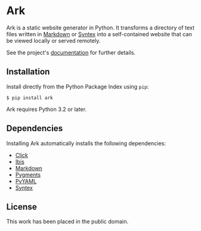 
Ark
===

Ark is a static website generator in Python. It transforms a directory of text files written in [Markdown][] or [Syntex][] into a self-contained website that can be viewed locally or served remotely.

[Markdown]: http://daringfireball.net/projects/markdown/
[Syntex]: https://github.com/dmulholland/syntex

See the project's [documentation](http://pythonhosted.org/ark/) for further details.


Installation
------------

Install directly from the Python Package Index using `pip`:

    $ pip install ark

Ark requires Python 3.2 or later.


Dependencies
------------

Installing Ark automatically installs the following dependencies:

* [Click](http://click.pocoo.org/)
* [Ibis](http://github.com/dmulholland/ibis)
* [Markdown](https://pythonhosted.org/Markdown/)
* [Pygments](http://pygments.org/)
* [PyYAML](http://pyyaml.org/)
* [Syntex](http://github.com/dmulholland/syntex)


License
-------

This work has been placed in the public domain.
